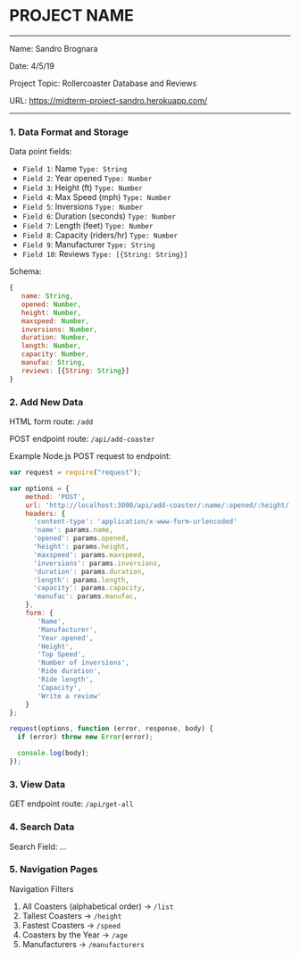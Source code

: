 
# PROJECT NAME

---

Name: Sandro Brognara

Date: 4/5/19

Project Topic: Rollercoaster Database and Reviews

URL: https://midterm-project-sandro.herokuapp.com/

---


### 1. Data Format and Storage

Data point fields:
- `Field 1`:     Name                     `Type: String`
- `Field 2`:     Year opened              `Type: Number`
- `Field 3`:     Height (ft)              `Type: Number`
- `Field 4`:     Max Speed (mph)          `Type: Number`
- `Field 5`:     Inversions               `Type: Number`
- `Field 6`:     Duration (seconds)       `Type: Number`
- `Field 7`:     Length (feet)            `Type: Number`
- `Field 8`:     Capacity (riders/hr)     `Type: Number`
- `Field 9`:     Manufacturer             `Type: String`
- `Field 10`:    Reviews                  `Type: [{String: String}]`

Schema: 
```javascript
{
   name: String,
   opened: Number,
   height: Number,
   maxspeed: Number,
   inversions: Number,
   duration: Number,
   length: Number,
   capacity: Number,
   manufac: String,
   reviews: [{String: String}]
}
```

### 2. Add New Data

HTML form route: `/add`

POST endpoint route: `/api/add-coaster`

Example Node.js POST request to endpoint: 
```javascript
var request = require("request");

var options = { 
    method: 'POST',
    url: 'http://localhost:3000/api/add-coaster/:name/:opened/:height/:maxspeed/:inversions/:duration/:length/:capacity/:manufac',
    headers: {
      'content-type': 'application/x-www-form-urlencoded'
      'name': params.name,
      'opened': params.opened,
      'height': params.height,
      'maxspeed': params.maxspeed,
      'inversions': params.inversions,
      'duration': params.duration,
      'length': params.length,
      'capacity': params.capacity,
      'manufac': params.manufac,
    },
    form: { 
       'Name',
       'Manufacturer',
       'Year opened',
       'Height',
       'Top Speed',
       'Number of inversions',
       'Ride duration',
       'Ride length',
       'Capacity',
       'Write a review'
    } 
};

request(options, function (error, response, body) {
  if (error) throw new Error(error);

  console.log(body);
});
```

### 3. View Data

GET endpoint route: `/api/get-all`

### 4. Search Data

Search Field: ...

### 5. Navigation Pages

Navigation Filters
1. All Coasters (alphabetical order) -> `/list`
2. Tallest Coasters                  -> `/height`
3. Fastest Coasters                  -> `/speed`
4. Coasters by the Year              -> `/age`
5. Manufacturers                     -> `/manufacturers`

